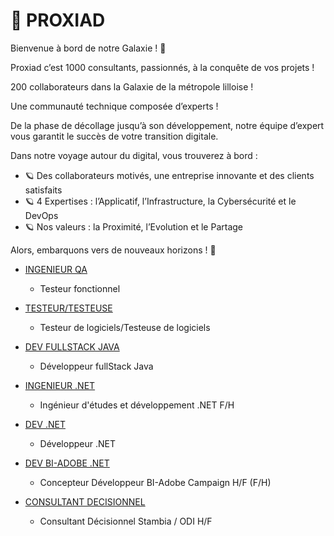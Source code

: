 # 🚀 PROXIAD

Bienvenue à bord de notre Galaxie ! 💙

Proxiad c’est 1000 consultants, passionnés, à la conquête de vos projets !

200 collaborateurs dans la Galaxie de la métropole lilloise !

Une communauté technique composée d’experts !

De la phase de décollage jusqu’à son développement, notre équipe d’expert vous garantit le succès de votre transition digitale.

Dans notre voyage autour du digital, vous trouverez à bord :

-   🪐 Des collaborateurs motivés, une entreprise innovante et des clients satisfaits
-	🪐 4 Expertises : l’Applicatif, l’Infrastructure, la Cybersécurité et le DevOps
-	🪐 Nos valeurs : la Proximité, l’Evolution et le Partage

Alors, embarquons vers de nouveaux horizons ! 🚀


* [INGENIEUR QA](https://github.com/ProxiadRecrutement/Jobs/blob/main/IngenieurQA.md)
  * Testeur fonctionnel

* [TESTEUR/TESTEUSE](https://github.com/ProxiadRecrutement/Jobs/blob/main/TesteurLogiciel.md)
  * Testeur de logiciels/Testeuse de logiciels

* [DEV FULLSTACK JAVA](https://github.com/ProxiadRecrutement/Jobs/blob/main/DevJavaFullStack.md)
  * Développeur fullStack Java

* [INGENIEUR .NET](https://github.com/ProxiadRecrutement/Jobs/blob/main/IngenieurDotNet.md)
  * Ingénieur d'études et développement .NET F/H

* [DEV .NET](https://github.com/ProxiadRecrutement/Jobs/blob/main/DeveloppeurDotNet.md)
  * Développeur .NET

* [DEV BI-ADOBE .NET](https://github.com/ProxiadRecrutement/Jobs/blob/main/ConcepteurBiAdobe.md)
  * Concepteur Développeur BI-Adobe Campaign H/F (F/H)

* [CONSULTANT DECISIONNEL](https://github.com/ProxiadRecrutement/Jobs/blob/main/ConsultantDecisionnelStambia.md)
  * Consultant Décisionnel Stambia / ODI H/F